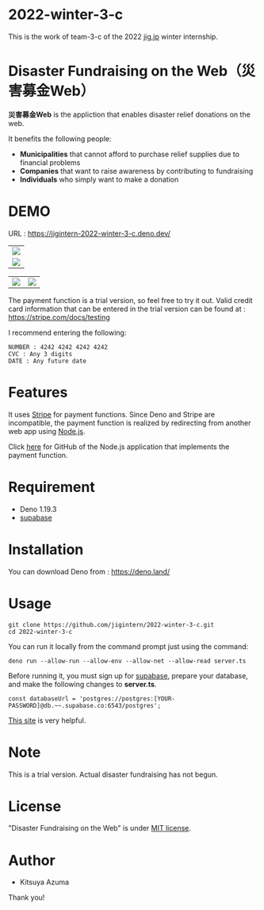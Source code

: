 # 2022-winter-3-c
This is the work of team-3-c of the 2022 [jig.jp](https://www.jig.jp/) winter internship.

# Disaster Fundraising on the Web（災害募金Web）


**災害募金Web** is the appliction that enables disaster relief donations on the web.

It benefits the following people:
* **Municipalities** that cannot afford to purchase relief supplies due to financial problems
* **Companies** that want to raise awareness by contributing to fundraising
* **Individuals** who simply want to make a donation

# DEMO

URL : https://jigintern-2022-winter-3-c.deno.dev/

<table>
<tr>
  <td><img src="https://user-images.githubusercontent.com/60843722/160041764-9c0c915a-182e-4a2c-a7c3-546a3d1a1894.png">
</tr>
<tr>
<td><img src="https://user-images.githubusercontent.com/60843722/160041760-b3764bbe-8339-4386-8b4c-4d9f3b64929a.png">
</tr>
</table>
<table>
<tr>
<td><img src="https://user-images.githubusercontent.com/60843722/160041493-5b1a8167-bd27-4bb7-908f-5c60205ccb4e.png"></td>
<td><img src="https://user-images.githubusercontent.com/60843722/160041497-181e277e-9b31-4c78-866f-e27954225567.png"></td>
</tr>
</table>

The payment function is a trial version, so feel free to try it out.
Valid credit card information that can be entered in the trial version can be found at : 
https://stripe.com/docs/testing

I recommend entering the following:
```
NUMBER : 4242 4242 4242 4242
CVC : Any 3 digits
DATE : Any future date
```

# Features
It uses [Stripe](https://stripe.com/jp) for payment functions. Since Deno and Stripe are incompatible, the payment function is realized by redirecting from another web app using [Node.js](https://nodejs.org/ja/).

Click [here](https://github.com/Kitsuya0828/Stripe-Sample-App) for GitHub of the Node.js application that implements the payment function.

# Requirement
* Deno 1.19.3
* [supabase](https://app.supabase.io/)

# Installation
You can download Deno from : 
https://deno.land/

# Usage
```
git clone https://github.com/jigintern/2022-winter-3-c.git
cd 2022-winter-3-c
```
You can run it locally from the command prompt just using the command:

```
deno run --allow-run --allow-env --allow-net --allow-read server.ts
```
Before running it, you must sign up for [supabase](https://app.supabase.io/), prepare your database, and make the following changes to **server.ts**.
```
const databaseUrl = 'postgres://postgres:[YOUR-PASSWORD]@db.~~.supabase.co:6543/postgres';
```
[This site](https://jigintern.github.io/tutorial/pre-challenge/) is very helpful.

# Note
This is a trial version. Actual disaster fundraising has not begun.

# License
"Disaster Fundraising on the Web" is under [MIT license](https://en.wikipedia.org/wiki/MIT_License).

# Author
* Kitsuya Azuma



Thank you!
